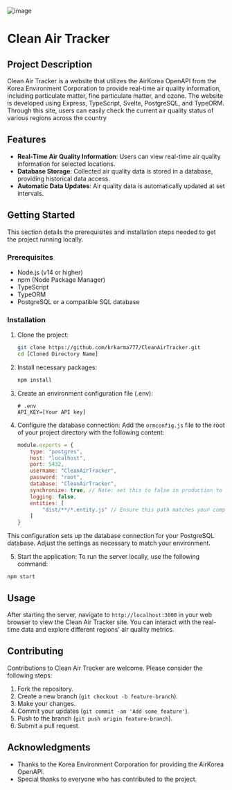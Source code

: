 ![image](https://github.com/krkarma777/CleanAirTracker/assets/149022496/5fa635e1-2d23-4465-8961-99ae9bb5dceb)

# Clean Air Tracker

## Project Description

Clean Air Tracker is a website that utilizes the AirKorea OpenAPI from the Korea Environment Corporation to provide real-time air quality information, including particulate matter, fine particulate matter, and ozone. The website is developed using Express, TypeScript, Svelte, PostgreSQL, and TypeORM. Through this site, users can easily check the current air quality status of various regions across the country

## Features
- **Real-Time Air Quality Information**: Users can view real-time air quality information for selected locations.
- **Database Storage**: Collected air quality data is stored in a database, providing historical data access.
- **Automatic Data Updates**: Air quality data is automatically updated at set intervals.

## Getting Started
This section details the prerequisites and installation steps needed to get the project running locally.

### Prerequisites
- Node.js (v14 or higher)
- npm (Node Package Manager)
- TypeScript
- TypeORM
- PostgreSQL or a compatible SQL database

### Installation
1. Clone the project:
   ```bash
   git clone https://github.com/krkarma777/CleanAirTracker.git
   cd [Cloned Directory Name]
   ```
2. Install necessary packages:
    ```bash
    npm install
    ```
3. Create an environment configuration file (.env):
     ```
     # .env
    API_KEY=[Your API key]
    ```
4. Configure the database connection:
   Add the `ormconfig.js` file to the root of your project directory with the following content:
   ```javascript
   module.exports = {
       type: "postgres",
       host: "localhost",
       port: 5432,
       username: "CleanAirTracker",
       password: "root",
       database: "CleanAirTracker",
       synchronize: true, // Note: set this to false in production to avoid unintended data loss
       logging: false,
       entities: [
           "dist/**/*.entity.js" // Ensure this path matches your compiled files
       ]
   }
This configuration sets up the database connection for your PostgreSQL database. Adjust the settings as necessary to match your environment.

5. Start the application:
  To run the server locally, use the following command:
  ```
  npm start
  ```

## Usage
After starting the server, navigate to `http://localhost:3000` in your web browser to view the Clean Air Tracker site. You can interact with the real-time data and explore different regions' air quality metrics.

## Contributing
Contributions to Clean Air Tracker are welcome. Please consider the following steps:
1. Fork the repository.
2. Create a new branch (`git checkout -b feature-branch`).
3. Make your changes.
4. Commit your updates (`git commit -am 'Add some feature'`).
5. Push to the branch (`git push origin feature-branch`).
6. Submit a pull request.

## Acknowledgments
- Thanks to the Korea Environment Corporation for providing the AirKorea OpenAPI.
- Special thanks to everyone who has contributed to the project.
